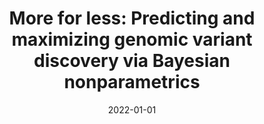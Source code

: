 ---
title: 'More for less: Predicting and maximizing genomic variant discovery via Bayesian nonparametrics'
date: '2022-01-01'
draft: false
publishDate: '2023-01-02T20:23:33.130332Z'
authors:
- Lorenzo Masoero
- Federico Camerlenghi
- Stefano Favaro
- Tamara Broderick
publication_types:
- '2'
abstract: ''
featured: true
publication: '*Biometrika*'
---